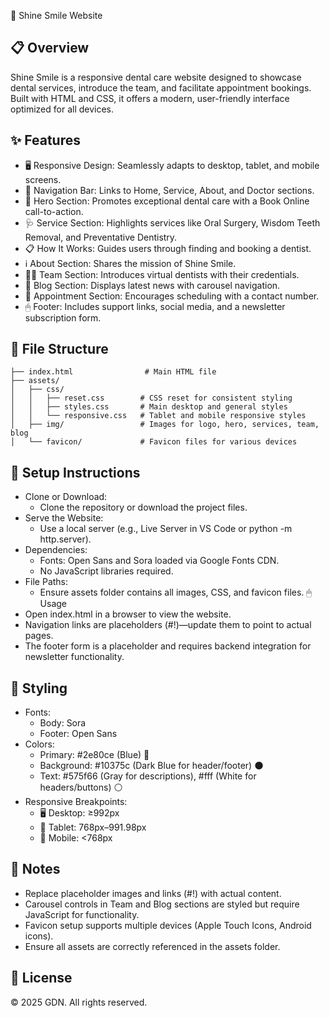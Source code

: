 🌟 Shine Smile Website
## 📋 Overview
Shine Smile is a responsive dental care website designed to showcase dental services, introduce the team, and facilitate appointment bookings. Built with HTML and CSS, it offers a modern, user-friendly interface optimized for all devices.
## ✨ Features
- 🖥 Responsive Design: Seamlessly adapts to desktop, tablet, and mobile screens.
- 🧭 Navigation Bar: Links to Home, Service, About, and Doctor sections.
- 🦷 Hero Section: Promotes exceptional dental care with a Book Online call-to-action.
- 🩺 Service Section: Highlights services like Oral Surgery, Wisdom Teeth Removal, and Preventative Dentistry.
- 📋 How It Works: Guides users through finding and booking a dentist.
- ℹ️ About Section: Shares the mission of Shine Smile.
- 👨‍⚕️ Team Section: Introduces virtual dentists with their credentials.
- 📰 Blog Section: Displays latest news with carousel navigation.
- 📅 Appointment Section: Encourages scheduling with a contact number.
- 🖱 Footer: Includes support links, social media, and a newsletter subscription form.
## 📂 File Structure
```
├── index.html                # Main HTML file
├── assets/
│   ├── css/
│   │   ├── reset.css        # CSS reset for consistent styling
│   │   ├── styles.css       # Main desktop and general styles
│   │   └── responsive.css   # Tablet and mobile responsive styles
│   ├── img/                 # Images for logo, hero, services, team, blog
│   └── favicon/             # Favicon files for various devices
```
## 🚀 Setup Instructions
- Clone or Download:
  - Clone the repository or download the project files.
- Serve the Website:
  - Use a local server (e.g., Live Server in VS Code or python -m http.server).
- Dependencies:
  - Fonts: Open Sans and Sora loaded via Google Fonts CDN.
  - No JavaScript libraries required.
- File Paths:
  - Ensure assets folder contains all images, CSS, and favicon files.
🖱 Usage
- Open index.html in a browser to view the website.
- Navigation links are placeholders (#!)—update them to point to actual pages.
- The footer form is a placeholder and requires backend integration for newsletter functionality.
## 🎨 Styling
- Fonts:
  - Body: Sora
  - Footer: Open Sans
- Colors:
  - Primary: #2e80ce (Blue) 🎨
  - Background: #10375c (Dark Blue for header/footer) 🌑
  - Text: #575f66 (Gray for descriptions), #fff (White for headers/buttons) ⚪
- Responsive Breakpoints:
  - 🖥 Desktop: ≥992px
  - 📱 Tablet: 768px–991.98px
  - 📱 Mobile: <768px
## 📝 Notes
  - Replace placeholder images and links (#!) with actual content.
  - Carousel controls in Team and Blog sections are styled but require JavaScript for functionality.
  - Favicon setup supports multiple devices (Apple Touch Icons, Android icons).
  - Ensure all assets are correctly referenced in the assets folder.
## 📜 License
© 2025 GDN. All rights reserved.
